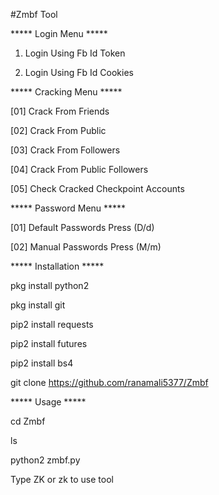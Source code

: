 #Zmbf Tool

***** Login Menu *****

1. Login Using Fb Id Token

2. Login Using Fb Id Cookies

***** Cracking Menu *****

[01] Crack From Friends

[02] Crack From Public   

[03] Crack From Followers  

[04] Crack From Public Followers

[05] Check Cracked Checkpoint Accounts 

***** Password Menu *****

[01] Default Passwords Press (D/d)

[02] Manual  Passwords Press (M/m)

***** Installation *****

pkg install python2

pkg install git

pip2 install requests

pip2 install futures

pip2 install bs4

git clone https://github.com/ranamali5377/Zmbf

***** Usage *****

cd Zmbf

ls

python2 zmbf.py

Type ZK or zk to use tool

